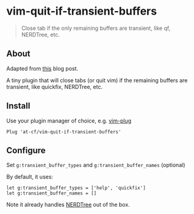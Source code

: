 # vim-quit-if-transient-buffers

> Close tab if the only remaining buffers are transient, like qf, NERDTree, etc.

## About

Adapted from [this](https://yous.be/2014/11/30/automatically-quit-vim-if-actual-files-are-closed/) blog post.

A tiny plugin that will close tabs (or quit vim) if the remaining buffers are transient, like quickfix, NERDTree, etc.

## Install

Use your plugin manager of choice, e.g. [vim-plug](https://github.com/junegunn/vim-plug)

```vim
Plug 'at-cf/vim-quit-if-transient-buffers'
```

## Configure

Set `g:transient_buffer_types` and `g:transient_buffer_names` (optional)

By default, it uses:

```vim
let g:transient_buffer_types = ['help', 'quickfix']
let g:transient_buffer_names = []
```

Note it already handles [NERDTree](https://github.com/scrooloose/nerdtree) out of the box.
